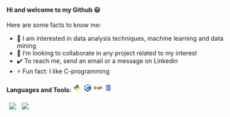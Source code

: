 #### Hi and welcome to my Github :smiley:

Here are some facts to know me:

- 🌱 I am interested in data analysis techniques, machine learning and data mining
- :dart: I’m looking to collaborate in any project related to my interest
- :heavy_check_mark: To reach me, send an email or a message on Linkedin 
- ⚡ Fun fact: I like C-programming

<!--
<img align="right" alt="GIF" src="https://github.com/naeimrf/naeimrf/blob/main/b.gif" width="200" height="128" />
-->


**Languages and Tools:**
<code><img height="20" src="https://raw.githubusercontent.com/github/explore/80688e429a7d4ef2fca1e82350fe8e3517d3494d/topics/python/python.png"></code>
<code><img height="20" src="https://raw.githubusercontent.com/github/explore/80688e429a7d4ef2fca1e82350fe8e3517d3494d/topics/c/c.png"></code>
<code><img height="20" src="https://raw.githubusercontent.com/github/explore/80688e429a7d4ef2fca1e82350fe8e3517d3494d/topics/git/git.png"></code>
<code><img height="20" src="https://raw.githubusercontent.com/github/explore/80688e429a7d4ef2fca1e82350fe8e3517d3494d/topics/sql/sql.png"></code>

</a>
<a href="https://github.com/naeimrf">
  <img align="left" style="margin:0.4rem" src="https://github-readme-stats.vercel.app/api?username=naeimrf&show_icons=true&line_height=25&hide_border=true&hide=stars"/>

<a href="https://github.com/naeimrf">
  <img align="left" style="margin:0.4rem" src="https://github-readme-stats.vercel.app/api/top-langs/?username=naeimrf&hide_border=true&hide=stars"/>

</a>

